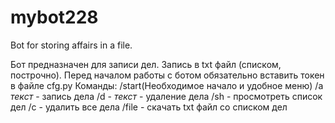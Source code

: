 # mybot228
Bot for storing affairs in a file.

Бот предназначен для записи дел. Запись в txt файл (списком, построчно).
Перед началом работы с ботом обязательно вставить токен в файле cfg.py
Команды:
/start(Необходимое начало и удобное меню)
/a *текст* - запись дела
/d - *текст* - удаление дела
/sh - просмотреть список дел
/c - удалить все дела
/file - скачать txt файл со списком дел
